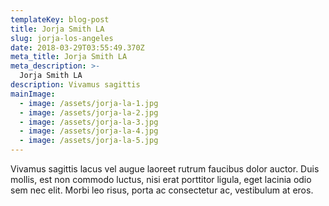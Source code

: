 ```yaml
---
templateKey: blog-post
title: Jorja Smith LA
slug: jorja-los-angeles
date: 2018-03-29T03:55:49.370Z
meta_title: Jorja Smith LA
meta_description: >-
  Jorja Smith LA
description: Vivamus sagittis 
mainImage:
  - image: /assets/jorja-la-1.jpg
  - image: /assets/jorja-la-2.jpg
  - image: /assets/jorja-la-3.jpg
  - image: /assets/jorja-la-4.jpg
  - image: /assets/jorja-la-5.jpg
---
```



Vivamus sagittis lacus vel augue laoreet rutrum faucibus dolor auctor. Duis mollis, est non commodo luctus, nisi erat porttitor ligula, eget lacinia odio sem nec elit. Morbi leo risus, porta ac consectetur ac, vestibulum at eros.
